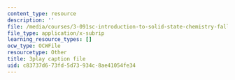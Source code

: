 ```yaml
---
content_type: resource
description: ''
file: /media/courses/3-091sc-introduction-to-solid-state-chemistry-fall-2010/c83737d673fd5d73934c8ae41054fe34_l-8-c7g-LY4.vtt
file_type: application/x-subrip
learning_resource_types: []
ocw_type: OCWFile
resourcetype: Other
title: 3play caption file
uid: c83737d6-73fd-5d73-934c-8ae41054fe34
---
```

